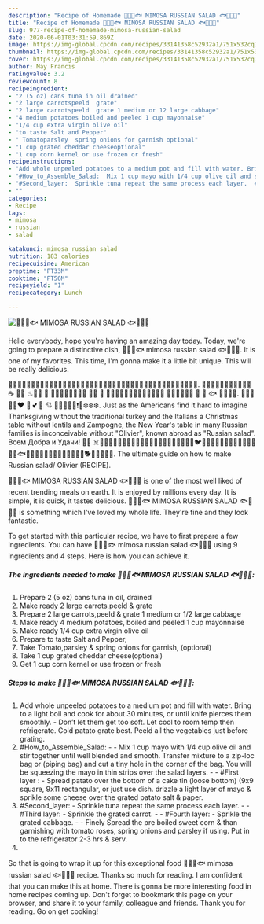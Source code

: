 ```yaml
---
description: "Recipe of Homemade 🍝🌽🍅🐟 MIMOSA RUSSIAN SALAD 🐟🍅🌽🍝"
title: "Recipe of Homemade 🍝🌽🍅🐟 MIMOSA RUSSIAN SALAD 🐟🍅🌽🍝"
slug: 977-recipe-of-homemade-mimosa-russian-salad
date: 2020-06-01T03:31:59.869Z
image: https://img-global.cpcdn.com/recipes/33141358c52932a1/751x532cq70/🍝🌽🍅🐟-mimosa-russian-salad-🐟🍅🌽🍝-recipe-main-photo.jpg
thumbnail: https://img-global.cpcdn.com/recipes/33141358c52932a1/751x532cq70/🍝🌽🍅🐟-mimosa-russian-salad-🐟🍅🌽🍝-recipe-main-photo.jpg
cover: https://img-global.cpcdn.com/recipes/33141358c52932a1/751x532cq70/🍝🌽🍅🐟-mimosa-russian-salad-🐟🍅🌽🍝-recipe-main-photo.jpg
author: May Francis
ratingvalue: 3.2
reviewcount: 8
recipeingredient:
- "2 (5 oz) cans tuna in oil drained"
- "2 large carrotspeeld  grate"
- "2 large carrotspeeld  grate 1 medium or 12 large cabbage"
- "4 medium potatoes boiled and peeled 1 cup mayonnaise"
- "1/4 cup extra virgin olive oil"
- "to taste Salt and Pepper"
- " Tomatoparsley  spring onions for garnish optional"
- "1 cup grated cheddar cheeseoptional"
- "1 cup corn kernel or use frozen or fresh"
recipeinstructions:
- "Add whole unpeeled potatoes to a medium pot and fill with water. Bring to a light boil and cook for about 30 minutes, or until knife pierces them smoothly.  Don’t let them get too soft. Let cool to room temp then refrigerate. Cold patato grate best. Peeld all the vegetables just before grating."
- "#How_to_Assemble_Salad:  Mix 1 cup mayo with 1/4 cup olive oil and stir together until well blended and smooth. Transfer mixture to a zip-loc bag or (piping bag) and cut a tiny hole in the corner of the bag. You will be squeezing the mayo in thin strips over the salad layers.   #First layer : Spread patato over the bottom of a cake tin (loose bottom) (9x9 square, 9x11 rectangular, or just use dish. drizzle a light layer of mayo &amp; sprikle some cheese over the grated patato salt &amp; paper."
- "#Second_layer:  Sprinkle tuna repeat the same process each layer.  #Third layer: Sprinkle the grated carrot.  #Fourth layer:  Sprikle the grated cabbage.  Finely Spread the pre boiled sweet corn &amp; than garnishing with tomato roses, spring onions and parsley if using. Put in to the refrigerator 2-3 hrs &amp; serv."
- ""
categories:
- Recipe
tags:
- mimosa
- russian
- salad

katakunci: mimosa russian salad 
nutrition: 183 calories
recipecuisine: American
preptime: "PT33M"
cooktime: "PT56M"
recipeyield: "1"
recipecategory: Lunch

---
```



![🍝🌽🍅🐟 MIMOSA RUSSIAN SALAD 🐟🍅🌽🍝](https://img-global.cpcdn.com/recipes/33141358c52932a1/751x532cq70/🍝🌽🍅🐟-mimosa-russian-salad-🐟🍅🌽🍝-recipe-main-photo.jpg)

Hello everybody, hope you're having an amazing day today. Today, we're going to prepare a distinctive dish, 🍝🌽🍅🐟 mimosa russian salad 🐟🍅🌽🍝. It is one of my favorites. This time, I'm gonna make it a little bit unique. This will be really delicious.

🍣🍱🍞🍜🍙🍚🍛🍲🍥🍢🍡🍘🍠🍌🍎🍏🍊🍋🍄🍅🍆🍇🍈🍉🍐🍑🍒🍓🍍🌰🍉🍇🍠🍐🍊🍄🍲🍊🍓🍑🍠🍒. 🍆🍍🍌🌽🍏🍇🍎🍑🍅🍓🍒☕ 🍰🎂 ♨🍔🍜 🍖 🎁🍚🍧🍯🍦🍴🔪🔪 🍡🍭 🍲 🍵🎣🍷🍹🍺🎁🎁🎁🎊🍭🍫🍢🍣 🍪🐷🐮🐴🐑🍞 🐣 🍊 🐟 🐥🍄🌱🍖. 💖💙💚💛💜❤ 💓 💕 💋 💘 💌💗💗💗📌❗📎❄️❄️❄️. Just as the Americans find it hard to imagine Thanksgiving without the traditional turkey and the Italians a Christmas table without lentils and Zampogne, the New Year&#39;s table in many Russian families is inconceivable without &#34;Olivier&#34;, known abroad as &#34;Russian salad&#34;. Всем Добра и Удачи! 🤘🔥 ☠️🐶🐺🐱🐭🐹🐰🐸🐯🐨🐻🐷🐽🐮🐗🐵🐒🐴🐑🐘🐼🐧🐦🐤🐥🐣🐔🐍🐢🐛🐝🐜🐞🐌🐙🐚🐠🐟🐬🐳🐋🐄🐏🐀🐃🐅🐇🐉🐎🐐🐓🐕🐖🐁🐂🐲🐡. The ultimate guide on how to make Russian salad/ Olivier (RECIPE).

🍝🌽🍅🐟 MIMOSA RUSSIAN SALAD 🐟🍅🌽🍝 is one of the most well liked of recent trending meals on earth. It is enjoyed by millions every day. It is simple, it is quick, it tastes delicious. 🍝🌽🍅🐟 MIMOSA RUSSIAN SALAD 🐟🍅🌽🍝 is something which I've loved my whole life. They're fine and they look fantastic.


To get started with this particular recipe, we have to first prepare a few ingredients. You can have 🍝🌽🍅🐟 mimosa russian salad 🐟🍅🌽🍝 using 9 ingredients and 4 steps. Here is how you can achieve it.

<!--inarticleads1-->

##### The ingredients needed to make 🍝🌽🍅🐟 MIMOSA RUSSIAN SALAD 🐟🍅🌽🍝:

1. Prepare 2 (5 oz) cans tuna in oil, drained
1. Make ready 2 large carrots,peeld &amp; grate
1. Prepare 2 large carrots,peeld &amp; grate 1 medium or 1/2 large cabbage
1. Make ready 4 medium potatoes, boiled and peeled 1 cup mayonnaise
1. Make ready 1/4 cup extra virgin olive oil
1. Prepare to taste Salt and Pepper,
1. Take  Tomato,parsley &amp; spring onions for garnish, (optional)
1. Take 1 cup grated cheddar cheese(optional)
1. Get 1 cup corn kernel or use frozen or fresh




<!--inarticleads2-->

##### Steps to make 🍝🌽🍅🐟 MIMOSA RUSSIAN SALAD 🐟🍅🌽🍝:

1. Add whole unpeeled potatoes to a medium pot and fill with water. Bring to a light boil and cook for about 30 minutes, or until knife pierces them smoothly.  - Don’t let them get too soft. Let cool to room temp then refrigerate. Cold patato grate best. Peeld all the vegetables just before grating.
1. #How_to_Assemble_Salad: -  - Mix 1 cup mayo with 1/4 cup olive oil and stir together until well blended and smooth. Transfer mixture to a zip-loc bag or (piping bag) and cut a tiny hole in the corner of the bag. You will be squeezing the mayo in thin strips over the salad layers.  -  - #First layer : - Spread patato over the bottom of a cake tin (loose bottom) (9x9 square, 9x11 rectangular, or just use dish. drizzle a light layer of mayo &amp; sprikle some cheese over the grated patato salt &amp; paper.
1. #Second_layer:  - Sprinkle tuna repeat the same process each layer. -  - #Third layer: - Sprinkle the grated carrot. -  - #Fourth layer:  - Sprikle the grated cabbage. -  - Finely Spread the pre boiled sweet corn &amp; than garnishing with tomato roses, spring onions and parsley if using. Put in to the refrigerator 2-3 hrs &amp; serv.
1. 




So that is going to wrap it up for this exceptional food 🍝🌽🍅🐟 mimosa russian salad 🐟🍅🌽🍝 recipe. Thanks so much for reading. I am confident that you can make this at home. There is gonna be more interesting food in home recipes coming up. Don't forget to bookmark this page on your browser, and share it to your family, colleague and friends. Thank you for reading. Go on get cooking!
